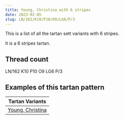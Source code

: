 ```yaml
---
title: Young, Christina with 6 stripes
date: 2023-02-05
slug: LN/162/K10/P10/O9/LG6/P/3
---
```

This is a list of all the tartan sett variants with 6 stripes.

It is a 6 stripes tartan.


## Thread count
LN/162 K10 P10 O9 LG6 P/3

## Examples of this tartan pattern

| Tartan Variants |
|---------------|
| [Young, Christina](/variants/ln/162/k10/p10/o9/lg6/p/3-k000000-lg908000-lne0e0e0-off8500-p800070)||
